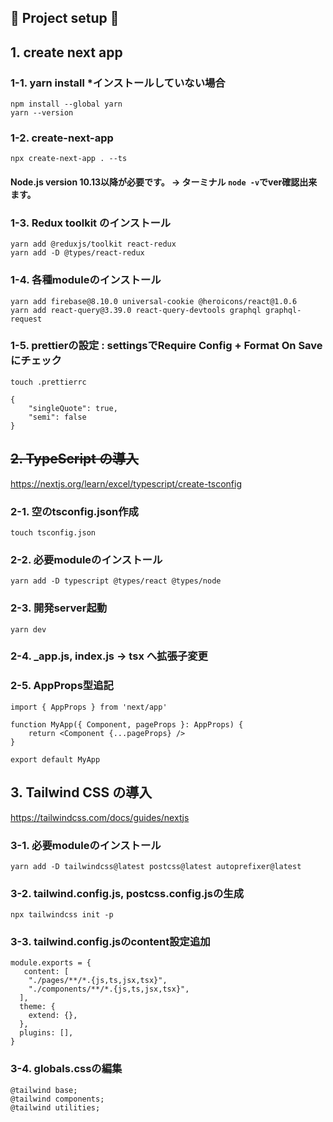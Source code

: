 ## 🌟 Project setup 🚀
## 1. create next app
### 1-1. yarn install *インストールしていない場合
    npm install --global yarn
    yarn --version
### 1-2.  create-next-app
    npx create-next-app . --ts
#### Node.js version 10.13以降が必要です。 -> ターミナル `node -v`でver確認出来ます。
### 1-3.  Redux toolkit のインストール
    yarn add @reduxjs/toolkit react-redux
    yarn add -D @types/react-redux
### 1-4.  各種moduleのインストール
    yarn add firebase@8.10.0 universal-cookie @heroicons/react@1.0.6
    yarn add react-query@3.39.0 react-query-devtools graphql graphql-request
### 1-5.  prettierの設定 : settingsでRequire Config + Format On Saveにチェック
    touch .prettierrc
~~~
{
    "singleQuote": true,
    "semi": false
}
~~~ 
## ~~2. TypeScript の導入~~
https://nextjs.org/learn/excel/typescript/create-tsconfig
### 2-1. 空のtsconfig.json作成
    touch tsconfig.json
### 2-2. 必要moduleのインストール
    yarn add -D typescript @types/react @types/node
### 2-3. 開発server起動
    yarn dev
### 2-4. _app.js, index.js -> tsx へ拡張子変更
### 2-5. AppProps型追記
~~~
import { AppProps } from 'next/app'

function MyApp({ Component, pageProps }: AppProps) {
    return <Component {...pageProps} />
}

export default MyApp
~~~

## 3. Tailwind CSS の導入
https://tailwindcss.com/docs/guides/nextjs
### 3-1. 必要moduleのインストール
    yarn add -D tailwindcss@latest postcss@latest autoprefixer@latest
### 3-2. tailwind.config.js, postcss.config.jsの生成
    npx tailwindcss init -p
### 3-3. tailwind.config.jsのcontent設定追加
~~~
module.exports = {
   content: [
    "./pages/**/*.{js,ts,jsx,tsx}",
    "./components/**/*.{js,ts,jsx,tsx}",
  ],
  theme: {
    extend: {},
  },
  plugins: [],
}
~~~
### 3-4. globals.cssの編集
~~~
@tailwind base;
@tailwind components;
@tailwind utilities;
~~~
